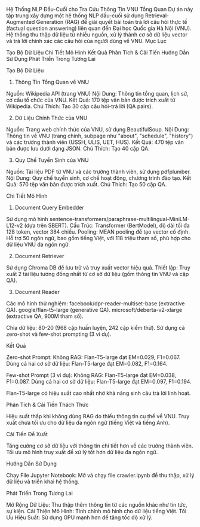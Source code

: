 Hệ Thống NLP Đầu-Cuối cho Tra Cứu Thông Tin VNU
Tổng Quan
Dự án này tập trung xây dựng một hệ thống NLP đầu-cuối sử dụng Retrieval-Augmented Generation (RAG) để giải quyết bài toán trả lời câu hỏi thực tế (factual question answering) liên quan đến Đại học Quốc gia Hà Nội (VNU). Hệ thống thu thập dữ liệu từ nhiều nguồn, xử lý thành cơ sở dữ liệu vector và trả lời chính xác các câu hỏi của người dùng về VNU.
Mục Lục

Tạo Bộ Dữ Liệu
Chi Tiết Mô Hình
Kết Quả
Phân Tích & Cải Tiến
Hướng Dẫn Sử Dụng
Phát Triển Trong Tương Lai

Tạo Bộ Dữ Liệu
1. Thông Tin Tổng Quan về VNU

Nguồn: Wikipedia API (trang VNU)
Nội Dung: Thông tin tổng quan, lịch sử, cơ cấu tổ chức của VNU.
Kết Quả: 170 tệp văn bản được trích xuất từ Wikipedia.
Chú Thích: Tạo 30 cặp câu hỏi-trả lời (QA pairs).

2. Dữ Liệu Chính Thức của VNU

Nguồn: Trang web chính thức của VNU, sử dụng BeautifulSoup.
Nội Dung: Thông tin về VNU (trang chính, subpage như "about", "schedule", "history") và các trường thành viên (USSH, ULIS, UET, HUS).
Kết Quả: 470 tệp văn bản được lưu dưới dạng JSON.
Chú Thích: Tạo 40 cặp QA.

3. Quy Chế Tuyển Sinh của VNU

Nguồn: Tài liệu PDF từ VNU và các trường thành viên, sử dụng pdfplumber.
Nội Dung: Quy chế tuyển sinh, cơ chế hoạt động, chương trình đào tạo.
Kết Quả: 570 tệp văn bản được trích xuất.
Chú Thích: Tạo 50 cặp QA.

Chi Tiết Mô Hình
1. Document Query Embedder

Sử dụng mô hình sentence-transformers/paraphrase-multilingual-MiniLM-L12-v2 (dựa trên SBERT).
Cấu Trúc: Transformer (BertModel), độ dài tối đa 128 token, vector 384 chiều.
Pooling: MEAN pooling để tạo vector cố định.
Hỗ trợ 50 ngôn ngữ, bao gồm tiếng Việt, với 118 triệu tham số, phù hợp cho dữ liệu VNU đa ngôn ngữ.

2. Document Retriever

Sử dụng Chroma DB để lưu trữ và truy xuất vector hiệu quả.
Thiết lập: Truy xuất 2 tài liệu tương đồng nhất từ cơ sở dữ liệu (gồm thông tin VNU và cặp QA).

3. Document Reader

Các mô hình thử nghiệm: 
facebook/dpr-reader-multiset-base (extractive QA).
google/flan-t5-large (generative QA).
microsoft/deberta-v2-xlarge (extractive QA, 900M tham số).


Chia dữ liệu: 80-20 (968 cặp huấn luyện, 242 cặp kiểm thử).
Sử dụng cả zero-shot và few-shot prompting (3 ví dụ).

Kết Quả

Zero-shot Prompt:
Không RAG: Flan-T5-large đạt EM=0.029, F1=0.067.
Dùng cả hai cơ sở dữ liệu: Flan-T5-large đạt EM=0.082, F1=0.164.


Few-shot Prompt (3 ví dụ):
Không RAG: Flan-T5-large đạt EM=0.038, F1=0.087.
Dùng cả hai cơ sở dữ liệu: Flan-T5-large đạt EM=0.097, F1=0.194.


Flan-T5-large có hiệu suất cao nhất nhờ khả năng sinh câu trả lời linh hoạt.

Phân Tích & Cải Tiến
Thách Thức

Hiệu suất thấp khi không dùng RAG do thiếu thông tin cụ thể về VNU.
Truy xuất chưa tối ưu cho dữ liệu đa ngôn ngữ (tiếng Việt và tiếng Anh).

Cải Tiến Đề Xuất

Tăng cường cơ sở dữ liệu với thông tin chi tiết hơn về các trường thành viên.
Tối ưu mô hình truy xuất để xử lý tốt hơn dữ liệu đa ngôn ngữ.

Hướng Dẫn Sử Dụng

Chạy File Jupyter Notebook:
Mở và chạy file crawler.ipynb để thu thập, xử lý dữ liệu và triển khai hệ thống.



Phát Triển Trong Tương Lai

Mở Rộng Dữ Liệu: Thu thập thêm thông tin từ các nguồn khác như tin tức, sự kiện.
Cải Thiện Mô Hình: Tinh chỉnh mô hình cho dữ liệu tiếng Việt.
Tối Ưu Hiệu Suất: Sử dụng GPU mạnh hơn để tăng tốc độ xử lý.

